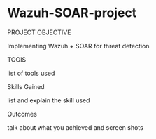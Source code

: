 # Wazuh-SOAR-project


PROJECT OBJECTIVE

Implementing Wazuh +  SOAR for threat detection


TOOlS

list of tools used

Skills Gained

list and explain the skill used

Outcomes

talk about what you achieved and screen shots
